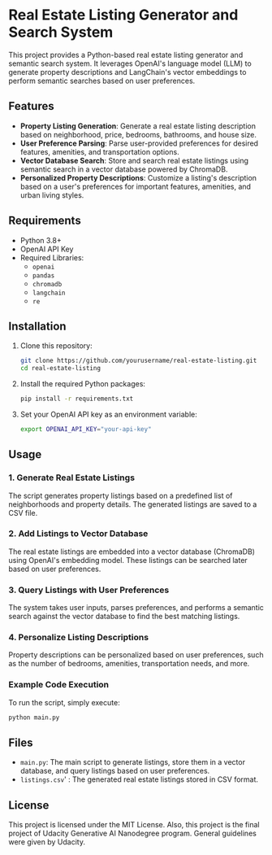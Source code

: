 # Real Estate Listing Generator and Search System

This project provides a Python-based real estate listing generator and semantic search system. It leverages OpenAI's language model (LLM) to generate property descriptions and LangChain's vector embeddings to perform semantic searches based on user preferences.

## Features

- **Property Listing Generation**: Generate a real estate listing description based on neighborhood, price, bedrooms, bathrooms, and house size.
- **User Preference Parsing**: Parse user-provided preferences for desired features, amenities, and transportation options.
- **Vector Database Search**: Store and search real estate listings using semantic search in a vector database powered by ChromaDB.
- **Personalized Property Descriptions**: Customize a listing's description based on a user's preferences for important features, amenities, and urban living styles.

## Requirements

- Python 3.8+
- OpenAI API Key
- Required Libraries:
  - `openai`
  - `pandas`
  - `chromadb`
  - `langchain`
  - `re`

## Installation

1. Clone this repository:

    ```bash
    git clone https://github.com/yourusername/real-estate-listing.git
    cd real-estate-listing
    ```

2. Install the required Python packages:

    ```bash
    pip install -r requirements.txt
    ```

3. Set your OpenAI API key as an environment variable:

    ```bash
    export OPENAI_API_KEY="your-api-key"
    ```

## Usage

### 1. Generate Real Estate Listings

The script generates property listings based on a predefined list of neighborhoods and property details. The generated listings are saved to a CSV file.

### 2. Add Listings to Vector Database

The real estate listings are embedded into a vector database (ChromaDB) using OpenAI's embedding model. These listings can be searched later based on user preferences.

### 3. Query Listings with User Preferences

The system takes user inputs, parses preferences, and performs a semantic search against the vector database to find the best matching listings.

### 4. Personalize Listing Descriptions

Property descriptions can be personalized based on user preferences, such as the number of bedrooms, amenities, transportation needs, and more.

### Example Code Execution

To run the script, simply execute:

```bash
python main.py
```

## Files
- `main.py`: The main script to generate listings, store them in a vector database, and query listings based on user preferences.
- `listings.csv`' : The generated real estate listings stored in CSV format.

## License
This project is licensed under the MIT License.
Also, this project is the final project of Udacity Generative AI Nanodegree program.
General guidelines were given by Udacity.

